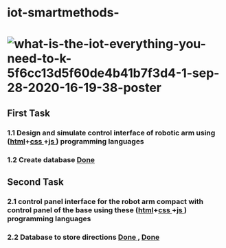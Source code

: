 # iot-smartmethods- 
# ![what-is-the-iot-everything-you-need-to-k-5f6cc13d5f60de4b41b7f3d4-1-sep-28-2020-16-19-38-poster](https://user-images.githubusercontent.com/86845134/130326094-867881fe-f56d-42b6-9742-2f89b94f6a9c.jpg)

## First Task 
### 1.1  Design and simulate control interface of robotic arm using ([html](https://github.com/FaiyKhalid/iot-smartmethods-/blob/main/index.html)+[css ](https://github.com/FaiyKhalid/iot-smartmethods-/blob/main/master.css)+[js ](https://github.com/FaiyKhalid/iot-smartmethods-/blob/main/main.js)) programming languages 
### 1.2 Create database [Done ](https://github.com/FaiyKhalid/iot-smartmethods-/blob/main/Control.php)


## Second Task 
### 2.1  control panel interface for the robot arm compact with control panel of the base using these ([html](https://github.com/FaiyKhalid/iot-smartmethods-/blob/main/index2.html)+[css ](https://github.com/FaiyKhalid/iot-smartmethods-/blob/main/master2.css)+[js ](https://github.com/FaiyKhalid/iot-smartmethods-/blob/main/main2.js)) programming languages 
### 2.2 Database to store directions [Done ](https://github.com/FaiyKhalid/iot-smartmethods-/blob/main/control2.php), [Done ](https://github.com/FaiyKhalid/iot-smartmethods-/blob/main/Control.php)



